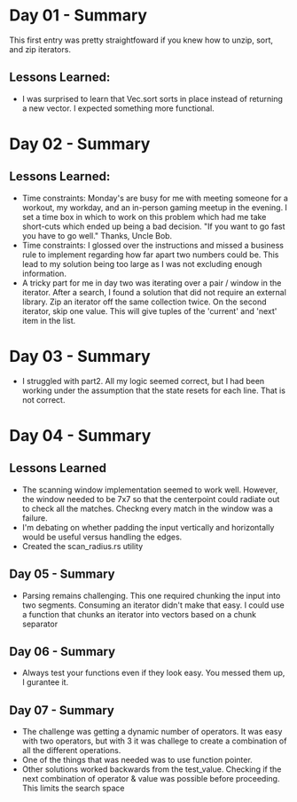 # Day 01 - Summary

This first entry was pretty straightfoward if you knew how to unzip, sort, and zip iterators.

## Lessons Learned:

- I was surprised to learn that Vec.sort sorts in place instead of returning a new vector. I expected something more functional.

# Day 02 - Summary

## Lessons Learned:

- Time constraints: Monday's are busy for me with meeting someone for a workout, my workday, and an in-person gaming meetup in the evening. I set a time
  box in which to work on this problem which had me take short-cuts which ended up being a bad decision. "If you want to go fast you have to go well." Thanks, Uncle Bob.
- Time constraints: I glossed over the instructions and missed a business rule to implement regarding how far apart two numbers could be. This lead to my solution being too large as I was not excluding enough information.
- A tricky part for me in day two was iterating over a pair / window in the iterator. After a search, I found a solution that did not require an external library. Zip an iterator off the same collection twice. On the second iterator, skip one value. This will give tuples of the 'current' and 'next' item in the list.

# Day 03 - Summary

- I struggled with part2. All my logic seemed correct, but I had been working under the assumption that the state resets for each line. That is not correct.

# Day 04 - Summary

## Lessons Learned

- The scanning window implementation seemed to work well. However, the window needed to be 7x7 so that the centerpoint could radiate out to check all the matches. Checkng every match in the window was a failure.
- I'm debating on whether padding the input vertically and horizontally would be useful versus handling the edges.
- Created the scan_radius.rs utility

## Day 05 - Summary

- Parsing remains challenging. This one required chunking the input into two segments. Consuming an iterator didn't make that easy. I could use a function that chunks an iterator into vectors based on a chunk separator

## Day 06 - Summary

- Always test your functions even if they look easy. You messed them up, I gurantee it.

## Day 07 - Summary

- The challenge was getting a dynamic number of operators. It was easy with two operators, but with 3 it was challege to create a combination of all the different operations.
- One of the things that was needed was to use function pointer.
- Other solutions worked backwards from the test_value. Checking if the next combination of operator & value was possible before proceeding. This limits the search space
